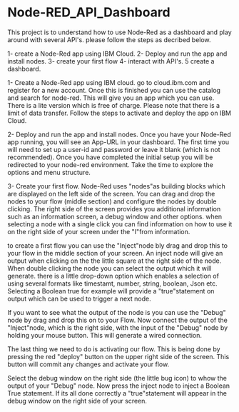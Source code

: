 # Node-RED_API_Dashboard

This project is to understand how to use Node-Red as a dashboard and play around with several API's.
please follow the steps as decribed below.

1- create a Node-Red app using IBM Cloud.
2- Deploy and run  the app and install nodes.
3- create your first flow
4- interact with API's.
5 create a dashboard.

1- Create a Node-Red app using IBM cloud.
go to cloud.ibm.com and register for a new account. Once this is finished you can use the catalog and search for node-red. This will give you an app which you can use. There is a lite version which is free of charge. Please note that there is a limit of data transfer. Follow the steps to activate and deploy the app on IBM Cloud.

2- Deploy and run  the app and install nodes.
Once you have your Node-Red app running, you will see an App-URL in your dashboard. The first time you will need to set up a user-id and password or leave it blank (which is not recommended). Once you have completed the initial setup you will be redirected to your node-red environment. Take the time to explore the options and menu structure.

3- Create your first flow.
Node-Red uses "nodes"as building blocks which are displayed on the left side of the screen. You can drag and drop the nodes to your flow (middle section) and configure the nodes by double clicking. The right side of the screen provides you additional information such as an information screen, a debug window and other options. when selecting a node with a single click you can find information on how to use it on the right side of your screen under the "I"from information.

to create a first flow you can use the "Inject"node bly drag and drop this to your flow in the middle section of your screen. An inject node will give an output when clicking on the the little square at the right side of the node. When double clicking the node you can select the output which it will generate. there is a little drop-down option which enables a selection of using several formats like timestamt, number, string, boolean, Json etc. Selecting a Boolean true for example will provide a "true"statement on output which can be used to trigger a next node. 

If you want to see what the output of the node is you can use the "Debug" node by drag and drop this on to your Flow. Now connect the output of the "Inject"node, which is the right side, with the input of the "Debug" node by holding your mouse button. This will generate a wired connection. 

The last thing we need to do is activating our flow. This is being done by pressing the red "deploy" button on the upper right side of the screen. This button will commit any changes and activate your flow. 

Select the debug window on the right side (the little bug icon) to whow the output of your "Debug" node. Now press the inject node to inject a Boolean True statement. If its all done correctly a "true"statement will appear in the debug window on the right side of your screen.

